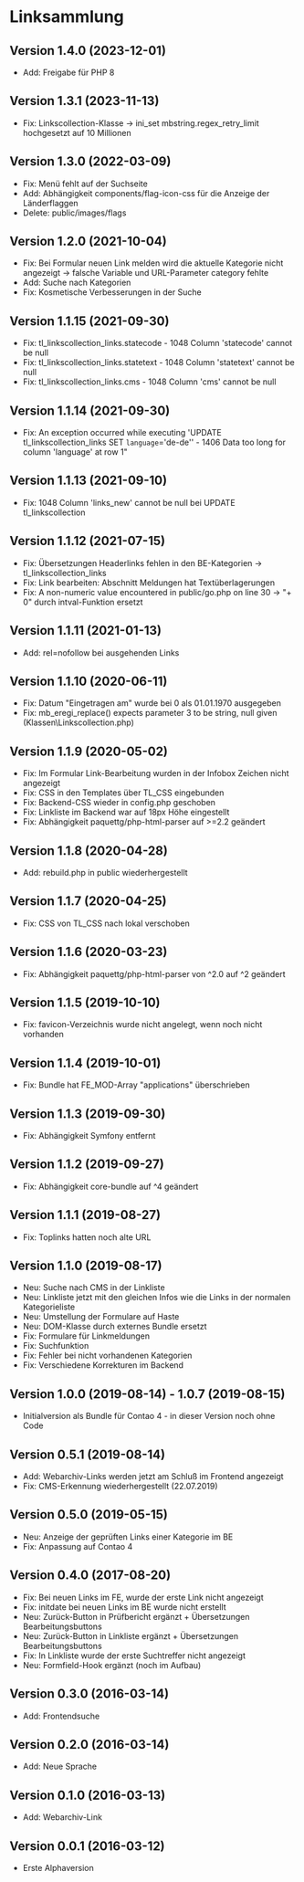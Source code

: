 # Linksammlung

## Version 1.4.0 (2023-12-01)

* Add: Freigabe für PHP 8

## Version 1.3.1 (2023-11-13)

* Fix: Linkscollection-Klasse -> ini_set mbstring.regex_retry_limit hochgesetzt auf 10 Millionen

## Version 1.3.0 (2022-03-09)

* Fix: Menü fehlt auf der Suchseite
* Add: Abhängigkeit components/flag-icon-css für die Anzeige der Länderflaggen
* Delete: public/images/flags

## Version 1.2.0 (2021-10-04)

* Fix: Bei Formular neuen Link melden wird die aktuelle Kategorie nicht angezeigt -> falsche Variable und URL-Parameter category fehlte
* Add: Suche nach Kategorien
* Fix: Kosmetische Verbesserungen in der Suche

## Version 1.1.15 (2021-09-30)

* Fix: tl_linkscollection_links.statecode - 1048 Column 'statecode' cannot be null
* Fix: tl_linkscollection_links.statetext - 1048 Column 'statetext' cannot be null
* Fix: tl_linkscollection_links.cms - 1048 Column 'cms' cannot be null

## Version 1.1.14 (2021-09-30)

* Fix: An exception occurred while executing 'UPDATE tl_linkscollection_links SET `language`='de-de'' - 1406 Data too long for column 'language' at row 1"

## Version 1.1.13 (2021-09-10)

* Fix: 1048 Column 'links_new' cannot be null bei UPDATE tl_linkscollection

## Version 1.1.12 (2021-07-15)

* Fix: Übersetzungen Headerlinks fehlen in den BE-Kategorien -> tl_linkscollection_links
* Fix: Link bearbeiten: Abschnitt Meldungen hat Textüberlagerungen
* Fix: A non-numeric value encountered in public/go.php on line 30 -> "+ 0" durch intval-Funktion ersetzt

## Version 1.1.11 (2021-01-13)

* Add: rel=nofollow bei ausgehenden Links

## Version 1.1.10 (2020-06-11)

* Fix: Datum "Eingetragen am" wurde bei 0 als 01.01.1970 ausgegeben
* Fix: mb_eregi_replace() expects parameter 3 to be string, null given (Klassen\Linkscollection.php)

## Version 1.1.9 (2020-05-02)

* Fix: Im Formular Link-Bearbeitung wurden in der Infobox Zeichen nicht angezeigt
* Fix: CSS in den Templates über TL_CSS eingebunden
* Fix: Backend-CSS wieder in config.php geschoben
* Fix: Linkliste im Backend war auf 18px Höhe eingestellt
* Fix: Abhängigkeit paquettg/php-html-parser auf >=2.2 geändert

## Version 1.1.8 (2020-04-28)

* Add: rebuild.php in public wiederhergestellt

## Version 1.1.7 (2020-04-25)

* Fix: CSS von TL_CSS nach lokal verschoben

## Version 1.1.6 (2020-03-23)

* Fix: Abhängigkeit paquettg/php-html-parser von ^2.0 auf ^2 geändert

## Version 1.1.5 (2019-10-10)

* Fix: favicon-Verzeichnis wurde nicht angelegt, wenn noch nicht vorhanden

## Version 1.1.4 (2019-10-01)

* Fix: Bundle hat FE_MOD-Array "applications" überschrieben

## Version 1.1.3 (2019-09-30)

* Fix: Abhängigkeit Symfony entfernt

## Version 1.1.2 (2019-09-27)

* Fix: Abhängigkeit core-bundle auf ^4 geändert

## Version 1.1.1 (2019-08-27)

* Fix: Toplinks hatten noch alte URL

## Version 1.1.0 (2019-08-17)

* Neu: Suche nach CMS in der Linkliste
* Neu: Linkliste jetzt mit den gleichen Infos wie die Links in der normalen Kategorieliste
* Neu: Umstellung der Formulare auf Haste
* Neu: DOM-Klasse durch externes Bundle ersetzt
* Fix: Formulare für Linkmeldungen
* Fix: Suchfunktion
* Fix: Fehler bei nicht vorhandenen Kategorien
* Fix: Verschiedene Korrekturen im Backend

## Version 1.0.0 (2019-08-14) - 1.0.7 (2019-08-15)

* Initialversion als Bundle für Contao 4 - in dieser Version noch ohne Code

## Version 0.5.1 (2019-08-14)

* Add: Webarchiv-Links werden jetzt am Schluß im Frontend angezeigt
* Fix: CMS-Erkennung wiederhergestellt (22.07.2019)

## Version 0.5.0 (2019-05-15)

* Neu: Anzeige der geprüften Links einer Kategorie im BE
* Fix: Anpassung auf Contao 4

## Version 0.4.0 (2017-08-20)

* Fix: Bei neuen Links im FE, wurde der erste Link nicht angezeigt
* Fix: initdate bei neuen Links im BE wurde nicht erstellt
* Neu: Zurück-Button in Prüfbericht ergänzt + Übersetzungen Bearbeitungsbuttons
* Neu: Zurück-Button in Linkliste ergänzt + Übersetzungen Bearbeitungsbuttons
* Fix: In Linkliste wurde der erste Suchtreffer nicht angezeigt
* Neu: Formfield-Hook ergänzt (noch im Aufbau)
 
## Version 0.3.0 (2016-03-14)

* Add: Frontendsuche

## Version 0.2.0 (2016-03-14)

* Add: Neue Sprache

## Version 0.1.0 (2016-03-13)

* Add: Webarchiv-Link

## Version 0.0.1 (2016-03-12)

* Erste Alphaversion
